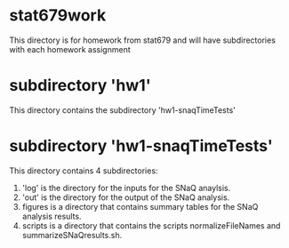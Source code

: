 # stat679work

This directory is for homework from stat679 and will have subdirectories with each homework assignment

# subdirectory 'hw1'

This directory contains the subdirectory 'hw1-snaqTimeTests'

# subdirectory 'hw1-snaqTimeTests'

This directory contains 4 subdirectories:

1. 'log' is the directory for the inputs for the SNaQ anaylsis.
2. 'out' is the directory for the output of the SNaQ analysis.  
3. figures is a directory that contains summary tables for the SNaQ analysis results.
4. scripts is a directory that contains the scripts normalizeFileNames and summarizeSNaQresults.sh.  
